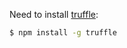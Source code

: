 Need to install [truffle](https://github.com/trufflesuite/truffle):

```bash
$ npm install -g truffle
```


